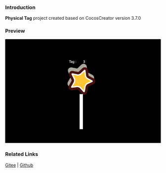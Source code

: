 ### Introduction
**Physical Tag** project created based on CocosCreator version 3.7.0

### Preview
![image](../../../gif/202211/2022112302.gif)

### Related Links
[Gitee](https://gitee.com/mirrors_cocos-creator/cocos-example-physics/tree/v3.x/2d/common/assets/cases) | [Github](https://github.com/cocos/cocos-example-physics/tree/v3.x/2d/common/assets/cases)